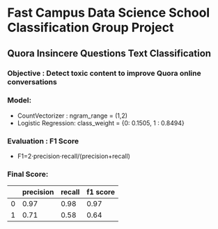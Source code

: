 # Fast Campus Data Science School Classification Group Project   
## Quora Insincere Questions Text Classification   
   
### Objective : Detect toxic content to improve Quora online conversations   

### Model:  
- CountVectorizer : ngram_range = (1,2)   
- Logistic Regression: class_weight = {0: 0.1505, 1 : 0.8494}    

### Evaluation : F1 Score  
- F1=2⋅precision⋅recall/(precision+recall)  

### Final Score: 
| &nbsp;| precision | recall | f1 score |
|-|-|-|-|
| 0 | 0.97 |  0.98 | 0.97 |
| 1 | 0.71 | 0.58 | 0.64 |
